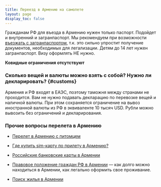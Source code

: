 ```yaml
---
title: Переезд в Армению на самолете
layout: page
display_toc: false
---
```


Гражданам РФ для въезда в Армению нужен только паспорт. Подойдет и внутренний и загранпаспорт. Мы рекомендуем при возможности
[въезжать с загранпаспортом](../migration.md#nopassport), т.к. это сильно упростит получение документов, необходимых для
легализации. Детям до 14 лет нужен загранпаспорт. Визу оформлять НЕ нужно.

**Ковидные ограничения отсутствуют**

### Сколько вещей и валюты можно взять с собой? Нужно ли декларировать? {#customs}

Армения и РФ входят в ЕАЭС, поэтому таможня между странами не проходится. Вам не нужно подавать декларацию по перевозке
вещей и наличной валюты. При этом сохраняется ограничение на вывоз иностранной валюты из РФ в эквиваленте 10 тысяч USD.
Рубли можно вывозить без ограничений и декларирования.

### Прочие вопросы перелета в Армению

- [Перелет в Армению с питомцем](../animals/flight-to-armenia.md)
- [Где купить sim-карту по прилету в Армению?](../cellular.md)
- [Российские банковские карты в Армении](../money/russian-cards.md)

- [Правовое положение граждан РФ в Армении](../migration.md) — как долго можно находиться в Армении, как легально оформить свое проживание.
- [Поиск жилья в Армении](../life/rent-house.md)
